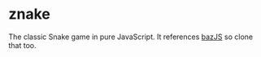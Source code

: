 # znake
The classic Snake game in pure JavaScript.
It references [bazJS](https://github.com/PyaBzz/bazJS) so clone that too.
